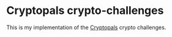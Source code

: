 # Cryptopals crypto-challenges
This is my implementation of the [Cryptopals](https://cryptopals.com/) crypto challenges.
